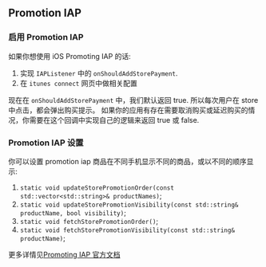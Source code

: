 
## Promotion IAP

### 启用 Promotion IAP

如果你想使用 iOS Promoting IAP 的话:

1. 实现 `IAPListener` 中的 `onShouldAddStorePayment`.
2. 在 `itunes connect` 网页中做相关配置

现在在 `onShouldAddStorePayment` 中，我们默认返回 true. 所以每次用户在 store 中点击，都会弹出购买提示。
如果你的应用有存在需要取消购买或延迟购买的情况，你需要在这个回调中实现自己的逻辑来返回 true 或 false.

### Promotion IAP 设置

你可以设置 promotion iap 商品在不同手机显示不同的商品，或以不同的顺序显示:

1. `static void updateStorePromotionOrder(const std::vector<std::string>& productNames)`;
2. `static void updateStorePromotionVisibility(const std::string& productName, bool visibility)`;
3. `static void fetchStorePromotionOrder()`;
4. `static void fetchStorePromotionVisibility(const std::string& productName)`;

更多详情见[Promoting IAP 官方文档](https://developer.apple.com/library/content/documentation/NetworkingInternet/Conceptual/StoreKitGuide/PromotingIn-AppPurchases/PromotingIn-AppPurchases.html)
